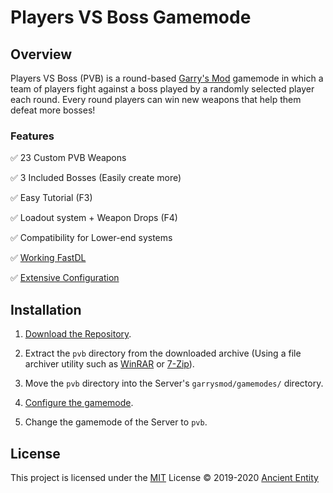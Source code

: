 # Players VS Boss Gamemode

## Overview

Players VS Boss (PVB) is a round-based [Garry's Mod](https://store.steampowered.com/app/4000/Garrys_Mod/) gamemode in which a team of players fight against a boss played by a randomly selected player each round. Every round players can win new weapons that help them defeat more bosses!

### Features

:white_check_mark: 23 Custom PVB Weapons

:white_check_mark: 3 Included Bosses (Easily create more)

:white_check_mark: Easy Tutorial (F3)

:white_check_mark: Loadout system + Weapon Drops (F4)

:white_check_mark: Compatibility for Lower-end systems

:white_check_mark: [Working FastDL](https://steamcommunity.com/sharedfiles/filedetails/?id=1563809530/)

:white_check_mark: [Extensive Configuration](#configuration)

## Installation

1.  [Download the Repository](https://github.com/AncientEntity/PVBPublicRepository/archive/master.zip).

2.  Extract the `pvb` directory from the downloaded archive (Using a file archiver utility such as [WinRAR](https://www.rarlab.com/) or [7-Zip](https://www.7-zip.org/)).

3.  Move the `pvb` directory into the Server's `garrysmod/gamemodes/` directory.

4.  [Configure the gamemode](#configuration).

5.  Change the gamemode of the Server to `pvb`.

## License

This project is licensed under the [MIT](./LICENSE.md) License &copy; 2019-2020 [Ancient Entity](https://github.com/AncientEntity/)
